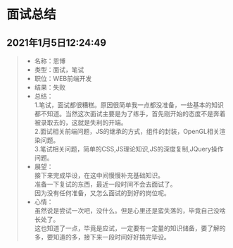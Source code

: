 # 面试总结

## 2021年1月5日12:24:49

>+ 名称：恩博  
>+ 类型：面试，笔试  
>+ 职位：WEB前端开发  
>+ 结果：失败  
>+ 总结：  
> 1.笔试，面试都很糟糕。原因很简单我一点都没准备，一些基本的知识都不知道。当然这次面试主要是为了练手，首先刚开始的态度不是奔着被录取去的，这就是失利的开端。  
> 2.面试相关前端问题，JS的继承的方式，组件的封装，OpenGL相关渲染问题。  
> 3.笔试相关问题，简单的CSS,JS理论知识,JS的深度复制,JQuery操作问题。  
>+ 展望：  
接下来完成毕设，在这中间慢慢补充基础知识。  
准备一下复试的东西，最近一段时间不会去面试了。  
因为没有任何准备，又怎么面试的到好的岗位呢。  
>+ 心情：  
> 虽然说是尝试一次吧，没什么。但是心里还是蛮失落的，毕竟自己没啥长处了。  
> 这也知道了一点，毕竟是应试，一定要有一定量的知识储备，要了解的多，要知道的多，接下来一段时间好好搞完毕设。  
